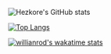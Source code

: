 ![Hezkore's GitHub stats](https://github-readme-stats.vercel.app/api?username=Hezkore&show_icons=true&theme=material-palenight)

[![Top Langs](https://github-readme-stats.vercel.app/api/top-langs/?username=Hezkore&exclude_repo=m2py,m2curses,m2libui)](https://github.com/anuraghazra/github-readme-stats)

[![willianrod's wakatime stats](https://github-readme-stats.vercel.app/api/wakatime?username=Hezkore&layout=compact)](https://github.com/anuraghazra/github-readme-stats)

<!--
**Hezkore/Hezkore** is a ✨ _special_ ✨ repository because its `README.md` (this file) appears on your GitHub profile.

Here are some ideas to get you started:

- 🔭 I’m currently working on ...
- 🌱 I’m currently learning ...
- 👯 I’m looking to collaborate on ...
- 🤔 I’m looking for help with ...
- 💬 Ask me about ...
- 📫 How to reach me: ...
- 😄 Pronouns: ...
- ⚡ Fun fact: ...
-->

